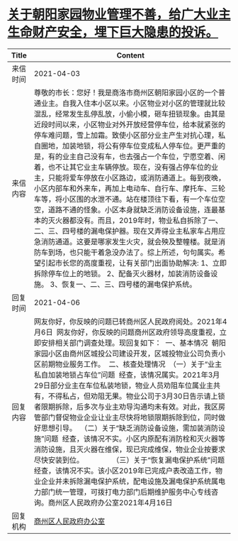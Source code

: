 # <a href="http://www.shangluo.gov.cn/zmhd/ldxxxx.jsp?urltype=leadermail.LeaderMailContentUrl&wbtreeid=1112&leadermailid=7105">关于朝阳家园物业管理不善，给广大业主生命财产安全，埋下巨大隐患的投诉。</a>
|Title|Content|
|:---:|---|
|来信时间|2021-04-03|
|来信内容|尊敬的市长：您好！我是商洛市商州区朝阳家园小区的一个普通业主。自我入住本小区以来。小区物业对小区的管理就比较混乱，经常发生乱停乱放，小偷小模，砸车扭锁现象。由其是近段时间以来，小区物业对外开放经营停车位，给本就紧张的停车难问题，雪上加霜。致使小区部分业主产生对抗心理，私自圈地，加装地锁，将公有停车位变成私人停车位。更严重的是，有的业主自己没有车，也去强占一个车位，宁愿空着、闲着，也不让其它业主车辆停放。现在，没有强占停车位的业主，只能将爱车停放在小区路边，或消防通道上。每到夜晚，小区内部车和外来车，再加上电动车、自行车、摩托车、三轮车等，将小区围的水泄不通。站在楼顶往下看，有一个车位空空，道路不通的怪象。小区本身就缺乏消防设备设施，连最基本的灭火器都没有。而且，2019年时，物业私自拆除了一、二、三、四号楼的漏电保护器。现在又弄得业主私家车占用应急消防通道。这要是哪家发生火灾，就会殃及整幢楼。就是消防车到场，也只能干着急没办法了。综上所述，句句属实。希望引起市长您的高度重视，让有关部门出面协助解决: 1、立即拆除停车位上的地锁。 2、配备灭火器材，加装消防设备设施。 3、恢复一、二、三、四号楼的漏电保护系统。|
|回复时间|2021-04-06|
|回复内容|网友你好，你反映的问题已转商州区人民政府阅处。2021年4月6日  网友你好，你反映的问题商州区政府领导高度重视，立即安排相关部门调查处理。现回复如下：  一、基本情况  朝阳家园小区由商州区城投公司建设开发，区城投物业公司负责小区前期物业服务工作。  二、核查处理情况  （一）关于“业主私自加装地锁占车位”问题  经查，该情况属实。2021年3月29日部分业主在车位私装地锁，物业人员劝阻车位属业主共有，不得私占，但劝阻无果。物业公司于3月30日告示请上锁者限期拆除，后多次与业主劝导沟通均未有效。对此，我区房管部门督促物业企业让业主尽快将地锁限期拆除到位，同时做好思想引导。  （二）关于“缺乏消防设备设施，需加装消防设施”问题  经查，该情况不实。小区内原配有消防栓和灭火器等消防设施，且灭火器在维保，现已完成维保，物业企业按要求尽快安装到位。               （三）关于“恢复漏电保护系统”问题  经查，该情况不实。该小区2019年已完成户表改造工作，物业企业并未拆除漏电保护系统，配电设施及漏电保护系统属电力部门统一管理，可拨打电力部门后期维护服务中心专线咨询。商州区人民政府办公室2021年4月16日|
|回复机构|<a href="../../categories/agencies/商州区人民政府办公室.md">商州区人民政府办公室</a>|
